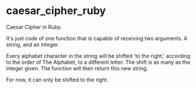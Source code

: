 # caesar_cipher_ruby
Caesar Cipher in Ruby.

It's just code of one function that is capable of receiving two arguments. A string, and an integer.

Every alphabet character in the string will be shifted 'to the right,' according to the order of The Alphabet, to a different letter. The shift is as many as the integer given. The function will then return this new string.

For now, it can only be shifted to the right.
